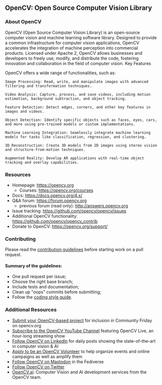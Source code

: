 ## OpenCV: Open Source Computer Vision Library
### About OpenCV

OpenCV (Open Source Computer Vision Library) is an open-source computer vision and machine learning software library. Designed to provide a common infrastructure for computer vision applications, OpenCV accelerates the integration of machine perception into commercial products. Licensed under Apache 2, OpenCV allows businesses and developers to freely use, modify, and distribute the code, fostering innovation and collaboration in the field of computer vision.
Key Features

OpenCV offers a wide range of functionalities, such as:

    Image Processing: Read, write, and manipulate images with advanced filtering and transformation techniques.

    Video Analysis: Capture, process, and save videos, including motion estimation, background subtraction, and object tracking.

    Feature Detection: Detect edges, corners, and other key features in images and videos.

    Object Detection: Identify specific objects such as faces, eyes, cars, and more using pre-trained models or custom implementations.

    Machine Learning Integration: Seamlessly integrate machine learning models for tasks like classification, regression, and clustering.

    3D Reconstruction: Create 3D models from 2D images using stereo vision and structure-from-motion techniques.

    Augmented Reality: Develop AR applications with real-time object tracking and overlay capabilities.
### Resources

* Homepage: <https://opencv.org>
  * Courses: <https://opencv.org/courses>
* Docs: <https://docs.opencv.org/4.x/>
* Q&A forum: <https://forum.opencv.org>
  * previous forum (read only): <http://answers.opencv.org>
* Issue tracking: <https://github.com/opencv/opencv/issues>
* Additional OpenCV functionality: <https://github.com/opencv/opencv_contrib>
* Donate to OpenCV: <https://opencv.org/support/>


### Contributing

Please read the [contribution guidelines](https://github.com/opencv/opencv/wiki/How_to_contribute) before starting work on a pull request.

#### Summary of the guidelines:

* One pull request per issue;
* Choose the right base branch;
* Include tests and documentation;
* Clean up "oops" commits before submitting;
* Follow the [coding style guide](https://github.com/opencv/opencv/wiki/Coding_Style_Guide).

### Additional Resources

* [Submit your OpenCV-based project](https://form.jotform.com/233105358823151) for inclusion in Community Friday on opencv.org
* [Subscribe to the OpenCV YouTube Channel](http://youtube.com/@opencvofficial) featuring OpenCV Live, an hour-long streaming show
* [Follow OpenCV on LinkedIn](http://linkedin.com/company/opencv/) for daily posts showing the state-of-the-art in computer vision & AI
* [Apply to be an OpenCV Volunteer](https://form.jotform.com/232745316792159) to help organize events and online campaigns as well as amplify them
* [Follow OpenCV on Mastodon](http://mastodon.social/@opencv) in the Fediverse
* [Follow OpenCV on Twitter](https://twitter.com/opencvlive)
* [OpenCV.ai](https://opencv.ai): Computer Vision and AI development services from the OpenCV team.
